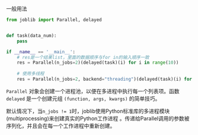 一般用法

```python
from joblib import Parallel, delayed


def task(data_num):
    pass

if __name__ == '__main__':
    # res是一个结果list，里面的数据顺序与for in的输入顺序一致
    res = Parallel(n_jobs=2)(delayed(task)(i) for i in range(10))
    
    # 使用多线程
	res = Parallel(n_jobs=2, backend="threading")(delayed(task)(i) for i in range(10))
```

 `Parallel` 对象会创建一个进程池，以便在多进程中执行每一个列表项。函数 `delayed` 是一个创建元组 `(function, args, kwargs)` 的简单技巧。 

 默认情况下，当`n_jobs != 1`时，joblib使用Python标准库的多进程模块(multiprocessing)来创建真实的Python工作进程 。传递给Parallel调用的参数被序列化，并且会在每一个工作进程中重新创建。 